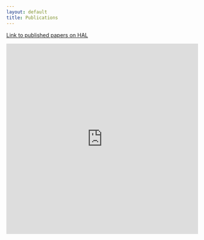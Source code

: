 ```yaml
---
layout: default
title: Publications
---
```


[Link to published papers on HAL](https://hal.science/search/index/?qa%5Btitle_t%5D%5B%5D=&qa%5Bauth_t%5D%5B%5D=&qa%5Bstructure_t%5D%5B%5D=&qa%5BlocalReference_t%5D%5B%5D=PULSE&qa%5Btext%5D%5B%5D=&submit=+Lancer+la+recherche&rows=30)


<iframe width="505" height="500"
src="https://hal.science/search/index/?qa%5Btitle_t%5D%5B%5D=&qa%5Bauth_t%5D%5B%5D=&qa%5Bstructure_t%5D%5B%5D=&qa%5BlocalReference_t%5D%5B%5D=PULSE&qa%5Btext%5D%5B%5D=&submit=+Lancer+la+recherche&rows=30"
FRAMEBORDER="0" scrolling="auto" ></iframe>

